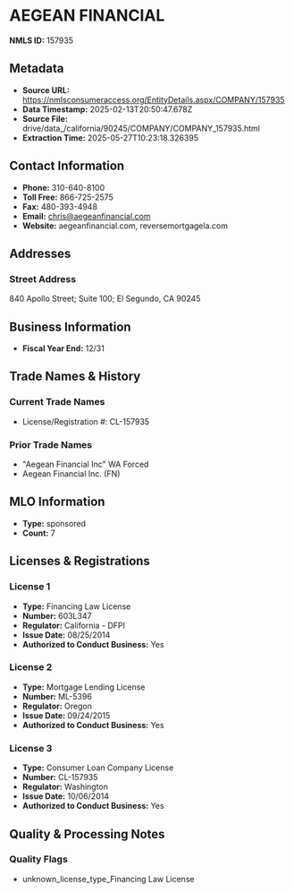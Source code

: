 # AEGEAN FINANCIAL

**NMLS ID:** 157935

## Metadata
- **Source URL:** https://nmlsconsumeraccess.org/EntityDetails.aspx/COMPANY/157935
- **Data Timestamp:** 2025-02-13T20:50:47.678Z
- **Source File:** drive/data_/california/90245/COMPANY/COMPANY_157935.html
- **Extraction Time:** 2025-05-27T10:23:18.326395

## Contact Information
- **Phone:** 310-640-8100
- **Toll Free:** 866-725-2575
- **Fax:** 480-393-4948
- **Email:** chris@aegeanfinancial.com
- **Website:** aegeanfinancial.com, reversemortgagela.com

## Addresses
### Street Address
840 Apollo Street; Suite 100; El Segundo, CA 90245

## Business Information
- **Fiscal Year End:** 12/31

## Trade Names & History
### Current Trade Names
- License/Registration #: CL-157935

### Prior Trade Names
- "Aegean Financial Inc" WA Forced
- Aegean Financial Inc. (FN)

## MLO Information
- **Type:** sponsored
- **Count:** 7

## Licenses & Registrations

### License 1
- **Type:** Financing Law License
- **Number:** 603L347
- **Regulator:** California - DFPI
- **Issue Date:** 08/25/2014
- **Authorized to Conduct Business:** Yes

### License 2
- **Type:** Mortgage Lending License
- **Number:** ML-5396
- **Regulator:** Oregon
- **Issue Date:** 09/24/2015
- **Authorized to Conduct Business:** Yes

### License 3
- **Type:** Consumer Loan Company License
- **Number:** CL-157935
- **Regulator:** Washington
- **Issue Date:** 10/06/2014
- **Authorized to Conduct Business:** Yes

## Quality & Processing Notes
### Quality Flags
- unknown_license_type_Financing Law License

